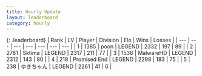 ```yaml
---
title: Hourly Update
layout: leaderboard
category: hourly
---
```


{: .leaderboard}
| Rank | LV | Player | Division | Elo | Wins | Losses |
| --- | --- | --- | --- | --- | --- | --- |
| <span data-change="0">1</span> | 1385 | <span title="ID: 540690">poon</span> | LEGEND | <span data-change="0">2332</span> | <span data-change="0">197</span> | <span data-change="0">89</span> |
| <span data-change="0">2</span> | 2781 | <span title="ID: 353063">Sktima</span> | LEGEND | <span data-change="5">2317</span> | <span data-change="1">211</span> | <span data-change="0">77</span> |
| <span data-change="0">3</span> | 1536 | <span title="ID: 261794">MalwareHD</span> | LEGEND | <span data-change="0">2312</span> | <span data-change="0">143</span> | <span data-change="0">80</span> |
| <span data-change="0">4</span> | 218 | <span title="ID: 756478">Promised End</span> | LEGEND | <span data-change="0">2298</span> | <span data-change="0">183</span> | <span data-change="0">75</span> |
| <span data-change="0">5</span> | 238 | <span title="ID: 540693">ゆきちゃん</span> | LEGEND | <span data-change="0">2261</span> | <span data-change="0">41</span> | <span data-change="0">6</span> |